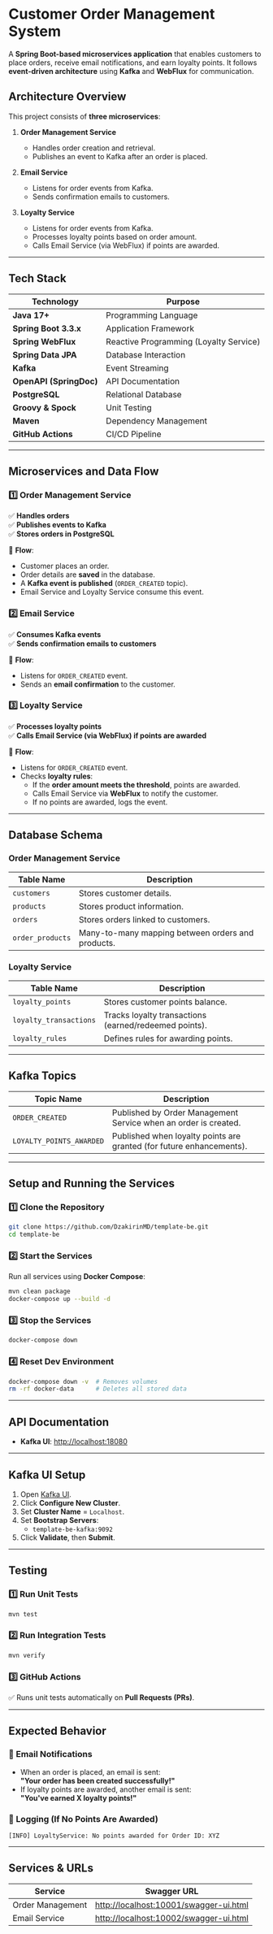 # Customer Order Management System

A **Spring Boot-based microservices application** that enables customers to place orders, receive email notifications, and earn loyalty points. It follows **event-driven architecture** using **Kafka** and **WebFlux** for communication.

## Architecture Overview
This project consists of **three microservices**:
1. **Order Management Service**  
   - Handles order creation and retrieval.
   - Publishes an event to Kafka after an order is placed.

2. **Email Service**  
   - Listens for order events from Kafka.
   - Sends confirmation emails to customers.

3. **Loyalty Service**  
   - Listens for order events from Kafka.
   - Processes loyalty points based on order amount.
   - Calls Email Service (via WebFlux) if points are awarded.

---

## Tech Stack
| Technology              | Purpose |
|-------------------------|---------|
| **Java 17+**            | Programming Language |
| **Spring Boot 3.3.x**   | Application Framework |
| **Spring WebFlux**      | Reactive Programming (Loyalty Service) |
| **Spring Data JPA**     | Database Interaction |
| **Kafka**               | Event Streaming |
| **OpenAPI (SpringDoc)** | API Documentation |
| **PostgreSQL**          | Relational Database |
| **Groovy & Spock**      | Unit Testing |
| **Maven**               | Dependency Management |
| **GitHub Actions**      | CI/CD Pipeline |

---

## Microservices and Data Flow
### 1️⃣ Order Management Service
✅ **Handles orders**  
✅ **Publishes events to Kafka**  
✅ **Stores orders in PostgreSQL**  

🚀 **Flow**:
- Customer places an order.
- Order details are **saved** in the database.
- A **Kafka event is published** (`ORDER_CREATED` topic).
- Email Service and Loyalty Service consume this event.

### 2️⃣ Email Service
✅ **Consumes Kafka events**  
✅ **Sends confirmation emails to customers**  

🚀 **Flow**:
- Listens for `ORDER_CREATED` event.
- Sends an **email confirmation** to the customer.

### 3️⃣ Loyalty Service
✅ **Processes loyalty points**  
✅ **Calls Email Service (via WebFlux) if points are awarded**  

🚀 **Flow**:
- Listens for `ORDER_CREATED` event.
- Checks **loyalty rules**:
  - If the **order amount meets the threshold**, points are awarded.
  - Calls Email Service via **WebFlux** to notify the customer.
  - If no points are awarded, logs the event.

---

## Database Schema
### Order Management Service
| Table Name | Description |
|------------|------------|
| `customers` | Stores customer details. |
| `products` | Stores product information. |
| `orders` | Stores orders linked to customers. |
| `order_products` | Many-to-many mapping between orders and products. |

### Loyalty Service
| Table Name | Description |
|------------|------------|
| `loyalty_points` | Stores customer points balance. |
| `loyalty_transactions` | Tracks loyalty transactions (earned/redeemed points). |
| `loyalty_rules` | Defines rules for awarding points. |

---

## Kafka Topics
| Topic Name | Description |
|------------|-------------|
| `ORDER_CREATED` | Published by Order Management Service when an order is created. |
| `LOYALTY_POINTS_AWARDED` | Published when loyalty points are granted (for future enhancements). |

---

## Setup and Running the Services
### 1️⃣ Clone the Repository
```sh
git clone https://github.com/DzakirinMD/template-be.git
cd template-be
```

### 2️⃣ Start the Services
Run all services using **Docker Compose**:
```sh
mvn clean package
docker-compose up --build -d
```

### 3️⃣ Stop the Services
```sh
docker-compose down
```

### 4️⃣ Reset Dev Environment
```sh
docker-compose down -v  # Removes volumes
rm -rf docker-data      # Deletes all stored data
```

---

## API Documentation
- **Kafka UI**: [http://localhost:18080](http://localhost:18080)    

---

## Kafka UI Setup
1. Open [Kafka UI](http://localhost:18080).
2. Click **Configure New Cluster**.
3. Set **Cluster Name** = `Localhost`.
4. Set **Bootstrap Servers**:
   - `template-be-kafka:9092`
5. Click **Validate**, then **Submit**.

---

## Testing
### 1️⃣ Run Unit Tests
```sh
mvn test
```

### 2️⃣ Run Integration Tests
```sh
mvn verify
```

### 3️⃣ GitHub Actions
✅ Runs unit tests automatically on **Pull Requests (PRs)**.

---

## Expected Behavior
### 📩 Email Notifications
- When an order is placed, an email is sent:  
  **"Your order has been created successfully!"**
- If loyalty points are awarded, another email is sent:  
  **"You've earned X loyalty points!"**

### 📝 Logging (If No Points Are Awarded)
```
[INFO] LoyaltyService: No points awarded for Order ID: XYZ
```

---

## Services & URLs
| Service | Swagger URL |
|---------|------------|
| Order Management | [http://localhost:10001/swagger-ui.html](http://localhost:10001/swagger-ui.html) |
| Email Service | [http://localhost:10002/swagger-ui.html](http://localhost:10002/swagger-ui.html) |
